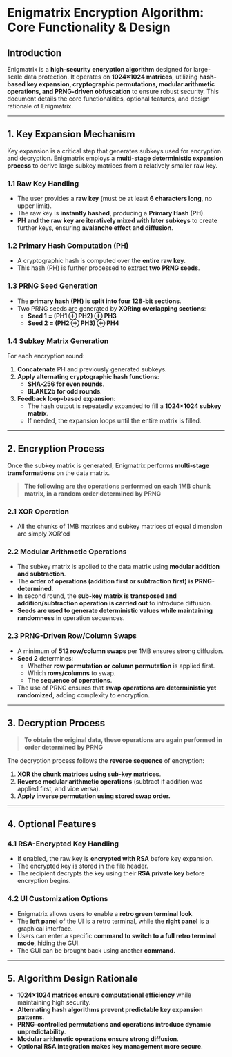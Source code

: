 # **Enigmatrix Encryption Algorithm: Core Functionality & Design**

## **Introduction**
Enigmatrix is a **high-security encryption algorithm** designed for large-scale data protection. It operates on **1024×1024 matrices**, utilizing **hash-based key expansion, cryptographic permutations, modular arithmetic operations, and PRNG-driven obfuscation** to ensure robust security. This document details the core functionalities, optional features, and design rationale of Enigmatrix.

---

## **1. Key Expansion Mechanism**
Key expansion is a critical step that generates subkeys used for encryption and decryption. Enigmatrix employs a **multi-stage deterministic expansion process** to derive large subkey matrices from a relatively smaller raw key.

### **1.1 Raw Key Handling**
- The user provides a **raw key** (must be at least **6 characters long**, no upper limit).
- The raw key is **instantly hashed**, producing a **Primary Hash (PH)**.
- **PH and the raw key are iteratively mixed with later subkeys** to create further keys, ensuring **avalanche effect and diffusion**.

### **1.2 Primary Hash Computation (PH)**
- A cryptographic hash is computed over the **entire raw key**.
- This hash (PH) is further processed to extract **two PRNG seeds**.

### **1.3 PRNG Seed Generation**
- The **primary hash (PH) is split into four 128-bit sections**.
- Two PRNG seeds are generated by **XORing overlapping sections**:
  - **Seed 1 = (PH1 ⊕ PH2) ⊕ PH3**
  - **Seed 2 = (PH2 ⊕ PH3) ⊕ PH4**

### **1.4 Subkey Matrix Generation**
For each encryption round:
1. **Concatenate** PH and previously generated subkeys.
2. **Apply alternating cryptographic hash functions**:
   - **SHA-256 for even rounds**.
   - **BLAKE2b for odd rounds**.
3. **Feedback loop-based expansion**:
   - The hash output is repeatedly expanded to fill a **1024×1024 subkey matrix**.
   - If needed, the expansion loops until the entire matrix is filled.

---

## **2. Encryption Process**
Once the subkey matrix is generated, Enigmatrix performs **multi-stage transformations** on the data matrix.

> **The following are the operations performed on each 1MB chunk matrix, in a random order determined by PRNG**

### **2.1 XOR Operation**
- All the chunks of 1MB matrices and subkey matrices of equal dimension are simply XOR'ed

### **2.2 Modular Arithmetic Operations**
- The subkey matrix is applied to the data matrix using **modular addition and subtraction**.
- The **order of operations (addition first or subtraction first) is PRNG-determined**.
- In second round, the **sub-key matrix is transposed and addition/subtraction operation is carried out** to introduce diffusion.
- **Seeds are used to generate deterministic values while maintaining randomness** in operation sequences.


### **2.3 PRNG-Driven Row/Column Swaps**
- A minimum of **512 row/column swaps** per 1MB ensures strong diffusion.
- **Seed 2** determines:
  - Whether **row permutation or column permutation** is applied first.
  - Which **rows/columns** to swap.
  - The **sequence of operations**.
- The use of PRNG ensures that **swap operations are deterministic yet randomized**, adding complexity to encryption.

---

## **3. Decryption Process**
> **To obtain the original data, these operations are again performed in order determined by PRNG**

The decryption process follows the **reverse sequence** of encryption:
1. **XOR the chunk matrices using sub-key matrices**.
2. **Reverse modular arithmetic operations** (subtract if addition was applied first, and vice versa).
3. **Apply inverse permutation using stored swap order.**

---

## **4. Optional Features**

### **4.1 RSA-Encrypted Key Handling** 
- If enabled, the raw key is **encrypted with RSA** before key expansion.
- The encrypted key is stored in the file header.
- The recipient decrypts the key using their **RSA private key** before encryption begins.

### **4.2 UI Customization Options**
- Enigmatrix allows users to enable a **retro green terminal look**.
- The **left panel** of the UI is a retro terminal, while the **right panel** is a graphical interface.
- Users can enter a specific **command to switch to a full retro terminal mode**, hiding the GUI.
- The GUI can be brought back using another **command**.

---

## **5. Algorithm Design Rationale**
- **1024×1024 matrices ensure computational efficiency** while maintaining high security.
- **Alternating hash algorithms prevent predictable key expansion patterns**.
- **PRNG-controlled permutations and operations introduce dynamic unpredictability**.
- **Modular arithmetic operations ensure strong diffusion**.
- **Optional RSA integration makes key management more secure**.
